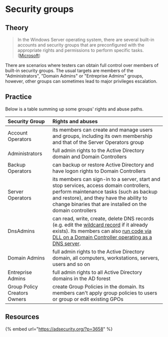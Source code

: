 # Security groups

## Theory

> In the Windows Server operating system, there are several built-in accounts and security groups that are preconfigured with the appropriate rights and permissions to perform specific tasks. \([Microsoft](https://docs.microsoft.com/en-us/previous-versions/windows/it-pro/windows-server-2012-R2-and-2012/dn579255%28v=ws.11%29?redirectedfrom=MSDN)\)

There are scenarios where testers can obtain full control over members of built-in security groups. The usual targets are members of the "Administrators", "Domain Admins" or "Entreprise Admins" groups, however, other groups can sometimes lead to major privileges escalation.

## Practice

Below is a table summing up some groups' rights and abuse paths.

| Security Group | Rights and abuses |
| :--- | :--- |
| Account Operators | its members can create and manage users and groups, including its own membership and that of the Server Operators group |
| Administrators | full admin rights to the Active Directory domain and Domain Controllers |
| Backup Operators | can backup or restore Active Directory and have logon rights to Domain Controllers |
| Server Operators | its members can sign-in to a server, start and stop services, access domain controllers, perform maintenance tasks \(such as backup and restore\), and they have the ability to change binaries that are installed on the domain controllers |
| DnsAdmins | can read, write, create, delete DNS records \(e.g. edit the [wildcard record](coerced-authentications/adidns-spoofing.md#manual-record-manipulation) if it already exists\). Its members can also [run code via DLL on a Domain Controller operating as a DNS server](https://medium.com/@esnesenon/feature-not-bug-dnsadmin-to-dc-compromise-in-one-line-a0f779b8dc83). |
| Domain Admins | full admin rights to the Active Directory domain, all computers, workstations, servers, users and so on |
| Entreprise Admins | full admin rights to all Active Directory domains in the AD forest |
| Group Policy Creators Owners | create Group Policies in the domain. Its members can't apply group policies to users or group or edit existing GPOs |

## Resources

{% embed url="https://adsecurity.org/?p=3658" %}

